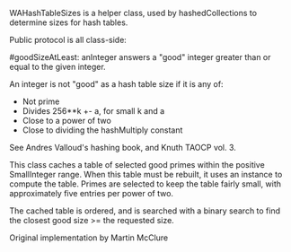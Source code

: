 WAHashTableSizes is a helper class, used by hashedCollections to determine sizes for hash tables.

Public protocol is all class-side:

#goodSizeAtLeast: anInteger 
  answers a "good" integer greater than or equal to the given integer.

An integer is not "good" as a hash table size if it is any of:
* Not prime
* Divides 256**k +- a, for small k and a
* Close to a power of two
* Close to dividing the hashMultiply constant

See Andres Valloud's hashing book, and Knuth TAOCP vol. 3.

This class caches a table of selected good primes within the positive SmallInteger range. When this table must be rebuilt, it uses an instance to compute the table. Primes are selected to keep the table fairly small, with approximately five entries per power of two.

The cached table is ordered, and is searched with a binary search to find the closest good size >= the requested size.

Original implementation by Martin McClure